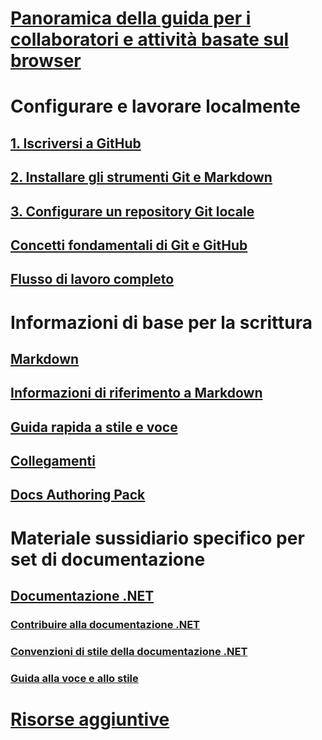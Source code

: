 # [Panoramica della guida per i collaboratori e attività basate sul browser](index.md)
# Configurare e lavorare localmente
## [1. Iscriversi a GitHub](get-started-setup-github.md)
## [2. Installare gli strumenti Git e Markdown](get-started-setup-tools.md)
## [3. Configurare un repository Git locale](get-started-setup-local.md)
## [Concetti fondamentali di Git e GitHub](git-github-fundamentals.md)
## [Flusso di lavoro completo](how-to-write-workflows-major.md)
# Informazioni di base per la scrittura
## [Markdown](how-to-write-use-markdown.md)
## [Informazioni di riferimento a Markdown](markdown-reference.md)
## [Guida rapida a stile e voce](style-quick-start.md)
## [Collegamenti](how-to-write-links.md)
## [Docs Authoring Pack](how-to-write-docs-auth-pack.md)
# Materiale sussidiario specifico per set di documentazione
## [Documentazione .NET](dotnet-contribute.md)
### [Contribuire alla documentazione .NET](dotnet-contribute-process.md)
### [Convenzioni di stile della documentazione .NET](dotnet-style-guide.md)
### [Guida alla voce e allo stile](dotnet-voice-tone.md)
# [Risorse aggiuntive](additional-resources.md)

<!--
## Creating new content

   <!--
     This page introduces the process to work locally on
     your own machine, following github flow.

     Content will be taken from the last two sections of
     how-to-contribute.md (writing new samples, and creating new content)
     and the how-to-write-workflows-major.md)
### Setup and clone source

   <!--
      This page will guide folks through the setup process
      through cloning the repo.

      It will have condensed versions of get-started-setup-github,
      get-started-setup-tools, and get-started-setup-local.
      
### Git and GitHub essentials

   <!--
      Explain the basics of Git and GitHub, and the GitHub flow
      process.

      Much, or all of this will be from full-workflow, and git-github-fundamentals

      The full list of repos probably doesn't belong here.
### Contribute new topics
   <!--
     Primarily new content, but will include the content from the
     how-to-write-use-markdown, style-quick-start and how-to-write-links

     Process content will also be taken from how-to-contribute.
#### Content types
#### Markdown resources
#### Tone, voice, and style

### Contribute new samples

   <!--
     Primarily new content, with some taken from how-to-contribute.

     This will also point to repo-specific guidance for samples.

     We have an important decision to make here: This contributing guide
     can contain the union of all code style rules for all different languages
     and frameworks, or it can contain the intersection (code samples must
     compile and run).

     I'm in favor of the former: Everyone writing Python should follow the Python
     guidance; everyone writing C# should follow the C# rules. Those should be
     consistent regardless of project team.

## List of documentation repositories -->

   <!--
     This will take the list of repos from git-github-fundamentals
     for the public repositories.

     Open question: How to keep this up to date?
   -->
